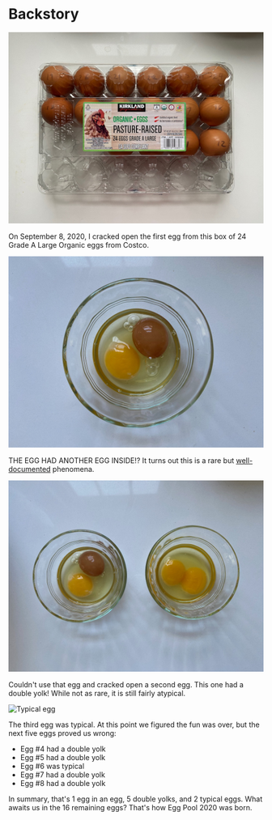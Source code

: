 # Backstory

![Closed carton](images/carton_closed.jpeg)

On September 8, 2020, I cracked open the first egg from this box of 24 Grade A Large Organic eggs from Costco.

![Egg in egg](images/01_egg_in_egg.jpeg)

THE EGG HAD ANOTHER EGG INSIDE!? It turns out this is a rare but [well-documented](https://www.buzzfeed.com/rachelysanders/tiny-eggs-can-exist-inside-other-eggs) phenomena.

![Double yolked egg](images/02_double_yolk.jpeg)

Couldn't use that egg and cracked open a second egg. This one had a double yolk! While not as rare, it is still fairly atypical.

![Typical egg](images/03_typical)

The third egg was typical. At this point we figured the fun was over, but the next five eggs proved us wrong:

* Egg #4 had a double yolk
* Egg #5 had a double yolk
* Egg #6 was typical
* Egg #7 had a double yolk
* Egg #8 had a double yolk

In summary, that's 1 egg in an egg, 5 double yolks, and 2 typical eggs. What awaits us in the 16 remaining eggs? That's how Egg Pool 2020 was born.